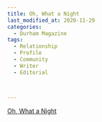 ```yaml
---
title: Oh, What a Night
last_modified_at: 2020-11-29
categories:
  - Durham Magazine
tags:
  - Relationship
  - Profile
  - Community
  - Writer
  - Editorial 



---
```


[Oh, What a Night](https://issuu.com/shannonmedia/docs/dmoct_nov16/105)
